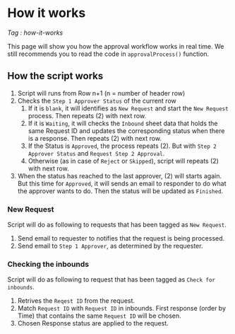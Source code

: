 # How it works
*Tag : how-it-works*

This page will show you how the approval workflow works in real time. We still recommends you to read the code in `approvalProcess()` function.

## How the script works
1. Script will runs from Row n+1 (n = number of header row)
2. Checks the `Step 1 Approver Status` of the current row
   1. If it is `blank`, it will identifies as `New Request` and start the `New Request` process. Then repeats (2) with next row.
   2. If it is `Waiting`, it will checks the `Inbound` sheet data that holds the same Request ID and updates the corresponding status when there is a response. Then repeats (2) with next row.
   3. If the Status is `Approved`, the process repeats (2). But with `Step 2 Approver Status` and `Request Step 2 Approval`.
   4. Otherwise (as in case of `Reject` or `Skipped`), script will repeats (2) with next row.
3. When the status has reached to the last approver, (2) will starts again. But this time for `Approved`, it will sends an email to responder to do what the approver wants to do. Then the status will be updated as `Finished`.

### New Request
Script will do as following to requests that has been tagged as `New Request`.
1. Send email to requester to notifies that the request is being processed.
2. Send email to `Step 1 Approver`, as determined by the requester.

### Checking the inbounds
Script will do as following to request that has been tagged as `Check for inbounds`.
1. Retrives the `Reqest ID` from the request.
2. Match `Request ID` with `Request ID` in inbounds. First response (order by Time) that contains the same `Request ID` will be chosen.
3. Chosen Response status are applied to the request.
